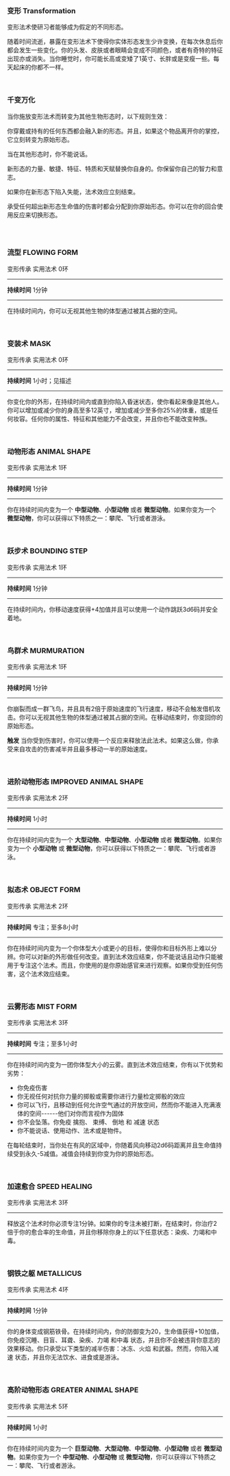 ### 变形 Transformation

变形法术使研习者能够成为假定的不同形态。

随着时间流逝，暴露在变形法术下使得你实体形态发生少许变换，在每次休息后你都会发生一些变化。你的头发、皮肤或者眼睛会变成不同颜色，或者有奇特的特征出现亦或消失。当你睡觉时，你可能长高或变矮了1英寸、长胖或是变瘦一些。每天起床的你都不一样。

 

### 千变万化

当你施放变形法术而转变为其他生物形态时，以下规则生效：

你穿戴或持有的任何东西都会融入新的形态。并且，如果这个物品离开你的掌控，它立刻转变为原始形态。

当在其他形态时，你不能说话。

新形态的力量、敏捷、特征、特质和天赋替换你自身的。你保留你自己的智力和意志。

如果你在新形态下陷入失能，法术效应立刻结束。

承受任何超出新形态生命值的伤害时都会分配到你原始形态。你可以在你的回合使用反应来切换形态。

###  

### 流型 **FLOWING FORM**

变形传承 实用法术 0环

------------------------------------------------------------------------

**持续时间** 1分钟

------------------------------------------------------------------------

在持续时间内，你可以无视其他生物的体型通过被其占据的空间。

 

### 变装术 **MASK**

变形传承 实用法术 0环

------------------------------------------------------------------------

**持续时间** 1小时；见描述

------------------------------------------------------------------------

你变化你的外形，在持续时间内或直到你陷入昏迷状态，使你看起来像是其他人。你可以增加或减少你的身高至多12英寸，增加或减少至多你25%的体重，或是任何妆容。任何你的属性、特征和其他能力不会改变，并且你也不能改变种族。

 

### 动物形态 **ANIMAL SHAPE**

变形传承 实用法术 1环

------------------------------------------------------------------------

**持续时间** 1分钟

------------------------------------------------------------------------

你在持续时间内变为一个 **中型动物**、**小型动物** 或者
**微型动物**。如果你变为一个
**微型动物**，你可以获得以下特质之一：攀爬、飞行或者游泳。

 

### 跃步术 **BOUNDING STEP**

变形传承 实用法术 1环

------------------------------------------------------------------------

**持续时间** 1分钟

------------------------------------------------------------------------

在持续时间内，你移动速度获得+4加值并且可以使用一个动作跳跃3d6码并安全着地。

 

### 鸟群术 **MURMURATION**

变形传承 实用法术 1环

------------------------------------------------------------------------

**持续时间** 1分钟

------------------------------------------------------------------------

你崩裂而成一群飞鸟，并且具有2倍于原始速度的飞行速度，移动不会触发借机攻击。你可以无视其他生物的体型通过被其占据的空间。在移动结束时，你变回你的原始形态。

**触发**
当你受到伤害时，你可以使用一个反应来释放法此法术。如果这么做，你承受来自攻击的伤害减半并且最多移动一半的原始速度。

 

### 进阶动物形态 **IMPROVED ANIMAL SHAPE**

变形传承 实用法术 2环

------------------------------------------------------------------------

**持续时间** 1小时

------------------------------------------------------------------------

你在持续时间内变为一个 **大型动物**、**中型动物**、**小型动物** 或者
**微型动物**。如果你变为一个 **小型动物** 或
**微型动物**，你可以获得以下特质之一：攀爬、飞行或者游泳。

 

### 拟态术 **OBJECT FORM**

变形传承 实用法术 2环

------------------------------------------------------------------------

**持续时间** 专注；至多8小时

------------------------------------------------------------------------

你在持续时间内变为一个你体型大小或更小的目标，使得你和目标外形上难以分辨。你可以对新的外形做任何改变。直到法术效应结束，你不能说话且动作只能被用于专注这个法术。而且，你使用的是你原始感官来进行观察。如果你受到任何伤害，这个法术效应结束。

 

### 云雾形态 **MIST FORM**

变形传承 实用法术 3环

------------------------------------------------------------------------

**持续时间** 专注；至多1小时

------------------------------------------------------------------------

你在持续时间内变为一团你体型大小的云雾。直到法术效应结束，你有以下优势和劣势：

-   你免疫伤害
-   你无视任何对抗你力量的掷骰或需要你进行力量检定掷骰的效应
-   你可以飞行，且移动到任何允许空气通过的开放空间，然而你不能进入充满液体的空间------他们对你而言视作为固体
-   你不会坠落。你免疫 擒抱、 束缚、 倒地 和 减速 状态
-   你不能说话、使用动作、法术或是物件。

在每轮结束时，当你处在有风的区域中，你随着风向移动2d6码距离并且生命值持续受到永久-5减值。减值会持续到你变为你的原始形态。

 

### 加速愈合 **SPEED HEALING**

变形传承 实用法术 3环

------------------------------------------------------------------------

释放这个法术时你必须专注1分钟。如果你的专注未被打断，在结束时，你治疗2倍于你的愈合率的生命值，并且你移除你身上的以下任意状态：染疾、力竭和中毒。

 

### 钢铁之躯 **METALLICUS**

变形传承 实用法术 4环

------------------------------------------------------------------------

**持续时间** 1分钟

------------------------------------------------------------------------

你的身体变成钢筋铁骨。在持续时间内，你的防御变为20，生命值获得+10加值，你免疫沉睡、目盲、耳聋、染疾、力竭
和中毒
状态，并且你不会被违背你意志的效果移动。你只承受以下类型的减半伤害：冰冻、火焰
和武器。然而，你陷入减速 状态，并且你无法饮水、进食或是游泳。

 

### 高阶动物形态 **GREATER ANIMAL SHAPE**

变形传承 实用法术 5环

------------------------------------------------------------------------

**持续时间** 1小时

------------------------------------------------------------------------

你在持续时间内变为一个
**巨型动物**、**大型动物**、**中型动物**、**小型动物** 或者
**微型动物**。如果你变为一个 **中型动物**、**小型动物** 或
**微型动物**，你可以获得以下特质之一：攀爬、飞行或者游泳。
